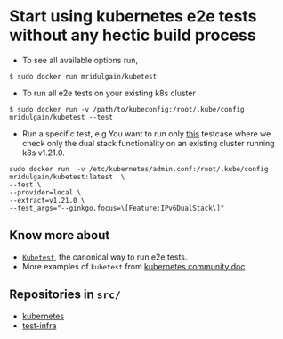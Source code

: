 # Start using kubernetes e2e tests without any hectic build process
+ To see all available options run,
```
$ sudo docker run mridulgain/kubetest
```
+ To run all e2e tests on your existing k8s cluster
```
$ sudo docker run -v /path/to/kubeconfig:/root/.kube/config mridulgain/kubetest --test
```
+ Run a specific test, e.g You want to run only [this](https://github.com/kubernetes/kubernetes/blob/release-1.21/test/e2e/network/dual_stack.go) testcase where we check only the dual stack functionality on an existing cluster running k8s v1.21.0.
```
sudo docker run  -v /etc/kubernetes/admin.conf:/root/.kube/config  mridulgain/kubetest:latest  \
--test \
--provider=local \
--extract=v1.21.0 \
--test_args="--ginkgo.focus=\[Feature:IPv6DualStack\]"
```
## Know more about
+ [```Kubetest```](https://github.com/kubernetes/test-infra/tree/master/kubetest), the canonical way to run e2e tests.
+ More examples of ```kubetest``` from [kubernetes community doc](https://github.com/kubernetes/community/blob/master/contributors/devel/sig-testing/e2e-tests.md)
## Repositories in ```src/```
+ [kubernetes](https://github.com/kubernetes/kubernetes)
+ [test-infra](https://github.com/kubernetes/test-infra)
